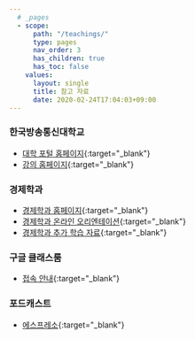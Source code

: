 ```yaml
---
  # _pages
  - scope:
      path: "/teachings/"
      type: pages
	  nav_order: 3
	  has_children: true
	  has_toc: false
    values:
      layout: single
	  title: 참고 자료
	  date: 2020-02-24T17:04:03+09:00
---
```

### 한국방송통신대학교
- [대학 포털 홈페이지](https://knou.ac.kr){:target="_blank"}
- [강의 홈페이지](https://ucampus.knou.ac.kr/){:target="_blank"}


### 경제학과
- [경제학과 홈페이지](https://econ.knou.ac.kr){:target="_blank"}
- [경제학과 온라인 오리엔테이션](https://sites.google.com/econ.knou.ac.kr/orientation/home){:target="_blank"}
- [경제학과 추가 학습 자료](https://sites.google.com/knou.ac.kr/econlecture/home){:target="_blank"}


### 구글 클래스룸
- [접속 안내](https://sites.google.com/knou.ac.kr/econlecture/home/gsuite){:target="_blank"}

### 포드캐스트
- [에스프레소](https://www.edwith.org/espresso-covid19){:target="_blank"}
